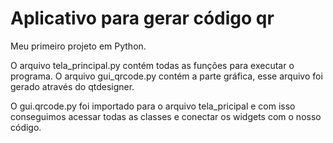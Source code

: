 # Aplicativo para gerar código qr
Meu primeiro projeto em Python.

O arquivo tela_principal.py contém todas as funções para executar o programa.
O arquivo gui_qrcode.py contém a parte gráfica, esse arquivo foi gerado através do qtdesigner. 

O gui.qrcode.py foi importado para o arquivo tela_pricipal e com isso conseguimos acessar todas as classes e conectar os widgets com o nosso código. 
